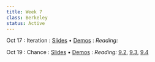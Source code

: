 ```yaml
---
title: Week 7
class: Berkeley
status: Active
---
```


Oct 17
: Iteration
  : [Slides]() &#8226; [Demos]()
: *Reading:* 


Oct 19
: Chance
  : [Slides]() &#8226; [Demos]()
: *Reading:* [9.2](https://inferentialthinking.com/chapters/09/2/Iteration.html), [9.3](https://inferentialthinking.com/chapters/09/3/Simulation.html), [9.4](https://inferentialthinking.com/chapters/09/4/Monty_Hall_Problem.html)




<!--

Sep 27
: **15 (Khan)**{: .label} Sampling
: *Reading:* [9.5](https://inferentialthinking.com/chapters/09/5/Finding_Probabilities.html), [10](https://inferentialthinking.com/chapters/10/Sampling_and_Empirical_Distributions.html)

Sep 29
: **16 (Sahai)**{: .label} Models
: *Reading:* [10.2](https://inferentialthinking.com/chapters/10/2/Sampling_from_a_Population.html), [10.3](https://inferentialthinking.com/chapters/10/3/Empirical_Distribution_of_a_Statistic.html), [10.4](https://inferentialthinking.com/chapters/10/4/Random_Sampling_in_Python.html)
: **Homework**{: .label .label-homework} Homework 06 (Due 10/4)

Oct 2
: **17 (Sahai)**{: .label} Comparing Distributions
: *Reading:* [11.1](https://inferentialthinking.com/chapters/11/1/Assessing_a_Model.html), [11.2](https://inferentialthinking.com/chapters/11/2/Multiple_Categories.html)
: **Lab**{: .label .label-lab} Lab 06: Assessing Models (Due 10/6)
  : Lab 06 Worksheet


Oct 4
: **18 (Khan)**{: .label} Decisions and Uncertainty
: *Reading:* [11.3](https://inferentialthinking.com/chapters/11/3/Decisions_and_Uncertainty.html), [11.4](https://inferentialthinking.com/chapters/11/4/Error_Probabilities.html)

Oct 6
: **19 (Sahai)**{: .label} A/B Testing
: *Reading:* [11.4](https://inferentialthinking.com/chapters/11/4/Error_Probabilities.html), [12.1](https://inferentialthinking.com/chapters/12/1/AB_Testing.html)
: **Homework**{: .label .label-homework} Homework 07 (Due 10/11)
-->
